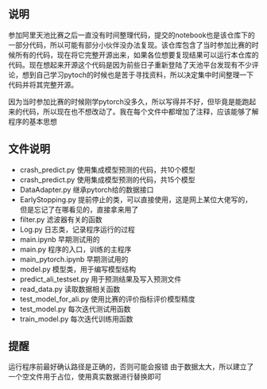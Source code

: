 ## 说明

参加阿里天池比赛之后一直没有时间整理代码，提交的notebook也是该仓库下的一部分代码，所以可能有部分小伙伴没办法复现。该仓库包含了当时参加比赛的时候所有的代码，现在将它完整开源出来，如果各位想要复现结果可以运行本仓库的代码。现在想起来开源这个代码是因为前些日子重新登陆了天池平台发现有不少评论，想到自己学习pytoch的时候也是苦于寻找资料，所以决定集中时间整理一下代码并将其完整开源。

因为当时参加比赛的时候刚学pytorch没多久，所以写得并不好，但毕竟是能跑起来的代码，所以现在也不想改动了。我在每个文件中都增加了注释，应该能够了解程序的基本思想

## 文件说明
* crash_predict.py 使用集成模型预测的代码，共10个模型
* crash_predict.py 使用集成模型预测的代码，共15个模型
* DataAdapter.py 继承pytorch给的数据接口
* EarlyStopping.py 提前停止的类，可以直接使用，这是网上某位大佬写的，但是忘记了在哪看见的，直接拿来用了
* filter.py 滤波器有关的函数
* Log.py 日志类，记录程序运行的过程
* main.ipynb 早期测试用的
* main.py 程序的入口，训练的主程序
* main_pytorch.ipynb 早期测试用的
* model.py 模型类，用于编写模型结构
* predict_ali_testset.py 用于预测结果及写入预测文件
* read_data.py 读取数据相关函数
* test_model_for_ali.py 使用比赛的评价指标评价模型精度
* test_model.py 每次迭代测试用函数
* train_model.py 每次迭代训练用函数

## 提醒
运行程序前最好确认路径是正确的，否则可能会报错
由于数据太大，所以建立了一个空文件用于占位，使用真实数据进行替换即可
